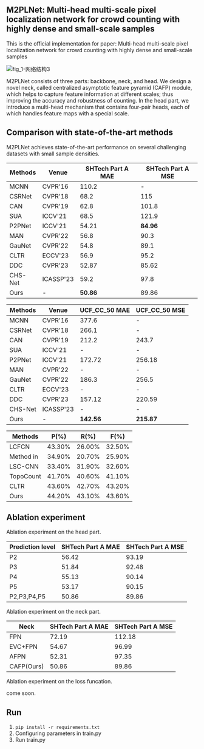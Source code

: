 ## M2PLNet: Multi-head multi-scale pixel localization network for crowd counting with highly dense and small-scale samples

This is the official implementation for paper: Multi-head multi-scale pixel localization network for crowd counting with highly dense and small-scale samples

![fig_1-网络结构3](https://mhyimg.oss-cn-hangzhou.aliyuncs.com/img/202311221546561.png)

M2PLNet consists of three parts: backbone, neck, and head. We design a novel neck, called centralized asymptotic feature pyramid (CAFP) module, which helps to capture feature information at different scales; thus improving the accuracy and robustness of counting. In the head part, we introduce a multi-head mechanism that contains four-pair heads, each of which handles feature maps with a special scale.  

## Comparison with state-of-the-art methods

M2PLNet achieves state-of-the-art performance on several challenging datasets with small sample densities.

| Methods | Venue     | SHTech Part A MAE | SHTech Part A MSE |
| ------- | --------- | ----------------- | ----------------- |
| MCNN    | CVPR'16   | 110.2             | -                 |
| CSRNet  | CVPR'18   | 68.2              | 115               |
| CAN     | CVPR'19   | 62.8              | 101.8             |
| SUA     | ICCV'21   | 68.5              | 121.9             |
| P2PNet  | ICCV'21   | 54.21             | **84.96**         |
| MAN     | CVPR'22   | 56.8              | 90.3              |
| GauNet  | CVPR'22   | 54.8              | 89.1              |
| CLTR    | ECCV'23   | 56.9              | 95.2              |
| DDC     | CVPR'23   | 52.87             | 85.62             |
| CHS-Net | ICASSP'23 | 59.2              | 97.8              |
| Ours    | -         | **50.86**         | 89.86             |

| Methods | Venue     | UCF_CC_50 MAE | UCF_CC_50 MSE |
| ------- | --------- | ------------- | ------------- |
| MCNN    | CVPR'16   | 377.6         | -             |
| CSRNet  | CVPR'18   | 266.1         | -             |
| CAN     | CVPR'19   | 212.2         | 243.7         |
| SUA     | ICCV'21   | -             | -             |
| P2PNet  | ICCV'21   | 172.72        | 256.18        |
| MAN     | CVPR'22   | -             | -             |
| GauNet  | CVPR'22   | 186.3         | 256.5         |
| CLTR    | ECCV'23   | -             | -             |
| DDC     | CVPR'23   | 157.12        | 220.59        |
| CHS-Net | ICASSP'23 | -             | -             |
| Ours    | -         | **142.56**    | **215.87**    |

| Methods   | P(%)   | R(%)   | F(%)   |
| --------- | ------ | ------ | ------ |
| LCFCN     | 43.30% | 26.00% | 32.50% |
| Method in | 34.90% | 20.70% | 25.90% |
| LSC-CNN   | 33.40% | 31.90% | 32.60% |
| TopoCount | 41.70% | 40.60% | 41.10% |
| CLTR      | 43.60% | 42.70% | 43.20% |
| Ours      | 44.20% | 43.10% | 43.60% |

## Ablation experiment

Ablation experiment on the head part.

| Prediction level | SHTech Part A MAE | SHTech Part A MSE |
| ---------------- | ----------------- | ----------------- |
| P2               | 56.42             | 93.19             |
| P3               | 51.84             | 92.48             |
| P4               | 55.13             | 90.14             |
| P5               | 53.17             | 90.15             |
| P2,P3,P4,P5      | 50.86             | 89.86             |

Ablation experiment on the neck part.

| Neck       | SHTech Part A MAE | SHTech Part A MSE |
| ---------- | ----------------- | ----------------- |
| FPN        | 72.19             | 112.18            |
| EVC+FPN    | 54.67             | 96.99             |
| AFPN       | 52.31             | 97.35             |
| CAFP(Ours) | 50.86             | 89.86             |

Ablation experiment on the loss funcation.

come soon.

## Run

1. ``pip install -r requirements.txt``
2. Configuring parameters in train.py
3. Run train.py